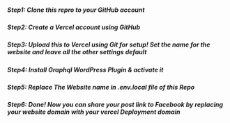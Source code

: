 <h5>Step1: Clone this repro to your GitHub account</h5>
<h5>Step2: Create a Vercel account using GitHub</h5>
<h5>Step3: Upload this to Vercel using Git for setup! Set the name for the website and leave all the other settings default</h5>
<h5>Step4: Install Graphql WordPress Plugin & activate it</h5>
<h5>Step5: Replace The Website name in .env.local file of this Repo</h5>
<h5>Step6: Done! Now you can share your post link to Facebook by replacing your website domain with your vercel Deployment domain</h5>
